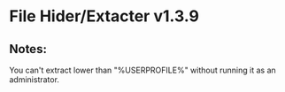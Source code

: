 # File Hider/Extacter v1.3.9

## Notes:
You can't extract lower than "%USERPROFILE%" without running it as an administrator.
